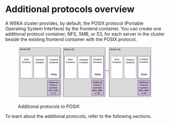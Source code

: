 # Additional protocols overview

A WEKA cluster provides, by default, the POSIX protocol (Portable Operating System Interface) by the frontend container. You can create one additional protocol container, NFS, SMB, or S3, for each server in the cluster beside the existing frontend container with the POSIX protocol. &#x20;

<figure><img src="../.gitbook/assets/Additional_protocols_overview.png" alt=""><figcaption><p>Additional protocols to POSIX</p></figcaption></figure>

To learn about the additional protocols, refer to the following sections.
